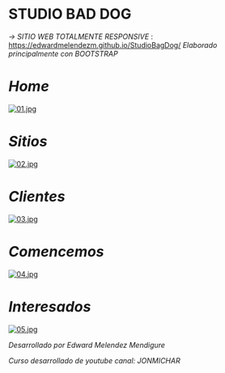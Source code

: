 # STUDIO BAD DOG
_-> SITIO WEB *TOTALMENTE RESPONSIVE*_ : https://edwardmelendezm.github.io/StudioBagDog/
_Elaborado principalmente con *BOOTSTRAP*_

# *Home*
[![01.jpg](https://i.postimg.cc/P5Dyzqyd/01.jpg)](https://postimg.cc/RWMwv42Y)

# *Sitios*
[![02.jpg](https://i.postimg.cc/g0qKQB15/02.jpg)](https://postimg.cc/1gX6NMmc)

# *Clientes*
[![03.jpg](https://i.postimg.cc/Pqk46kVY/03.jpg)](https://postimg.cc/QF01tv3d)

# *Comencemos*
[![04.jpg](https://i.postimg.cc/wvqkpQpB/04.jpg)](https://postimg.cc/HJNM05jG)

# *Interesados*
[![05.jpg](https://i.postimg.cc/MT9mKf6m/05.jpg)](https://postimg.cc/hz7d2j7X)

_Desarrollado por Edward Melendez Mendigure_
<br>

_Curso desarrollado de youtube *canal: JONMICHAR*_
<br>




